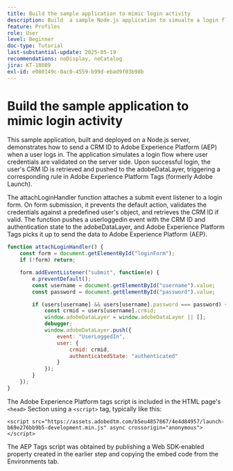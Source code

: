 ```yaml
---
title: Build the sample application to mimic login activity
description: Build  a sample Node.js application to simualte a login flow
feature: Profiles
role: User
level: Beginner
doc-type: Tutorial
last-substantial-update: 2025-05-19
recommendations: noDisplay, noCatalog
jira: KT-18089
exl-id: e080149c-0ac0-4559-b99d-ebad9f03b98b
---
```

# Build the sample application to mimic login activity

This sample application, built and deployed on a Node.js server, demonstrates how to send a CRM ID to Adobe Experience Platform (AEP) when a user logs in. The application simulates a login flow where user credentials are validated on the server side. Upon successful login, the user's CRM ID is retrieved and pushed to the adobeDataLayer, triggering a corresponding rule in Adobe Experience Platform Tags (formerly Adobe Launch).

The attachLoginHandler function attaches a submit event listener to a login form. On form submission, it prevents the default action, validates the credentials against a predefined user's object, and retrieves the CRM ID if valid. The function pushes a userloggedin event with the CRM ID and authentication state to the adobeDataLayer, and Adobe Experience Platform Tags picks it up to send the data to Adobe Experience Platform (AEP).


```javascript
function attachLoginHandler() {
    const form = document.getElementById("loginForm");
    if (!form) return;

    form.addEventListener("submit", function(e) {
        e.preventDefault();
        const username = document.getElementById("username").value;
        const password = document.getElementById("password").value;

        if (users[username] && users[username].password === password) {
            const crmid = users[username].crmid;
            window.adobeDataLayer = window.adobeDataLayer || [];
            debugger;
            window.adobeDataLayer.push({
                event: "UserLoggedIn",
                user: {
                    crmid: crmid,
                    authenticatedState: "authenticated"
                }
            });
        }
    });
}


```

The Adobe Experience Platform tags script is included in the HTML page's `<head>` Section using a `<script>` tag, typically like this:

`<script src="https://assets.adobedtm.com/b5eu4857867/4e4d84957/launch-b69e276bb9b5-development.min.js" async crossorigin="anonymous"></script>`

The AEP Tags script was obtained by publishing a Web SDK-enabled property created in the earlier step and copying the embed code from the Environments tab.
